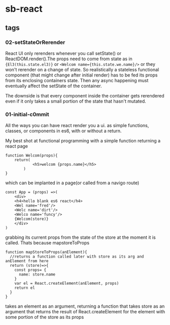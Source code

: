 # sb-react

## tags
### 02-setStateOrRerender
React UI only rerenders whenever you call setState() or ReactDOM.render().The props need to come from state as in `{El3(this.state.el3)}` or `<Welcom name={this.state.we.name}/>` or they won't rerender on a change of state.  So realistically a stateless functional component (that might change after initial render) has to be fed its props from its enclosing containers state.
Then any async happening must eventually affect the setState of the container.

The downside is that every component inside the container gets rerendered even if it only takes a small portion of the state that hasn't mutated.
### 01-initial-c0mmit
All the ways you can have react render you a ui. as simple functions, classes, or components in es6, with or without a return.

My best shot at functional programming with a simple function returning a react page

    function Welcom(props){
        return(
                <h5>welcom {props.name}</h5>                
            )
    }

which can be implanted in a page(or called from a navigo route)     

    const App = (props) =>(
        <div>
        <h4>hello blank es6 react</h4>
        <Wel name='fred'/>
        <Welc name='dirt'/>
        <Welco name='funcy'/>
        {Welcom(store)}
        </div>
    )

grabbing its current props from the state of the store at the moment it is called. Thats because mapstoreToProps

    function mapStoreToProps(anElement){
      //returns a function called later with store as its arg and anElement from here
      return (store)=>{  
        const props= {
          name: store.name
        }
        var el = React.createElement(anElement, props)
        return el
      }
    }

takes an element as an argument, returning a function that takes store as an argument that returns the result of React.createElement for the element with some portion of the store as its props